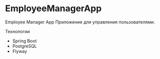 # EmployeeManagerApp
Employee Manager App
Приложение для управления пользователями. 

Технологии
* Spring Boot
* PostgreSQL
* Flyway
